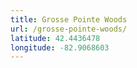 ```yaml
---
title: Grosse Pointe Woods
url: /grosse-pointe-woods/
latitude: 42.4436478
longitude: -82.9068603
---
```

